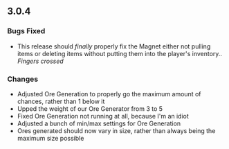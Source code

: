 ## 3.0.4
### Bugs Fixed
- This release should _finally_ properly fix the Magnet either not pulling items or deleting items without putting them into the player's inventory.. *Fingers crossed*

### Changes
- Adjusted Ore Generation to properly go the maximum amount of chances, rather than 1 below it
- Upped the weight of our Ore Generator from 3 to 5
- Fixed Ore Generation not running at all, because I'm an idiot
- Adjusted a bunch of min/max settings for Ore Generation
- Ores generated should now vary in size, rather than always being the maximum size possible